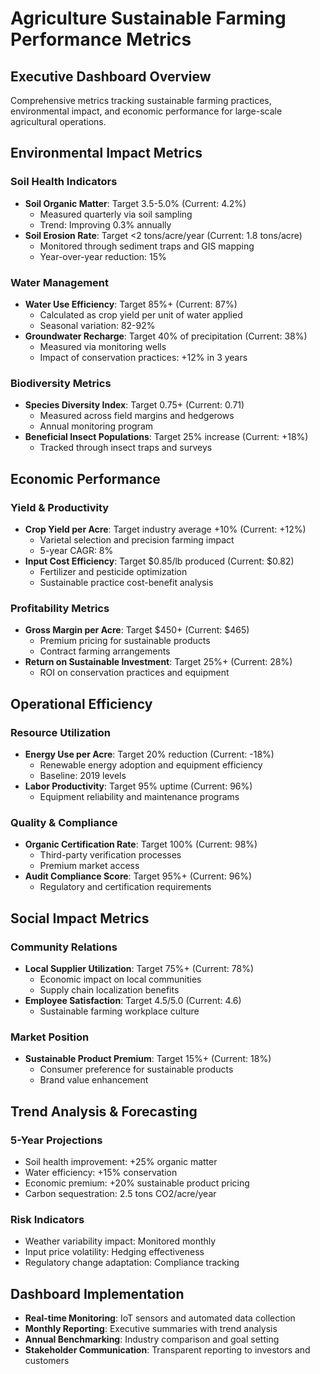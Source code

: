 # Agriculture Sustainable Farming Performance Metrics

## Executive Dashboard Overview
Comprehensive metrics tracking sustainable farming practices, environmental impact, and economic performance for large-scale agricultural operations.

## Environmental Impact Metrics

### Soil Health Indicators
- **Soil Organic Matter**: Target 3.5-5.0% (Current: 4.2%)
  - Measured quarterly via soil sampling
  - Trend: Improving 0.3% annually
- **Soil Erosion Rate**: Target <2 tons/acre/year (Current: 1.8 tons/acre)
  - Monitored through sediment traps and GIS mapping
  - Year-over-year reduction: 15%

### Water Management
- **Water Use Efficiency**: Target 85%+ (Current: 87%)
  - Calculated as crop yield per unit of water applied
  - Seasonal variation: 82-92%
- **Groundwater Recharge**: Target 40% of precipitation (Current: 38%)
  - Measured via monitoring wells
  - Impact of conservation practices: +12% in 3 years

### Biodiversity Metrics
- **Species Diversity Index**: Target 0.75+ (Current: 0.71)
  - Measured across field margins and hedgerows
  - Annual monitoring program
- **Beneficial Insect Populations**: Target 25% increase (Current: +18%)
  - Tracked through insect traps and surveys

## Economic Performance

### Yield & Productivity
- **Crop Yield per Acre**: Target industry average +10% (Current: +12%)
  - Varietal selection and precision farming impact
  - 5-year CAGR: 8%
- **Input Cost Efficiency**: Target $0.85/lb produced (Current: $0.82)
  - Fertilizer and pesticide optimization
  - Sustainable practice cost-benefit analysis

### Profitability Metrics
- **Gross Margin per Acre**: Target $450+ (Current: $465)
  - Premium pricing for sustainable products
  - Contract farming arrangements
- **Return on Sustainable Investment**: Target 25%+ (Current: 28%)
  - ROI on conservation practices and equipment

## Operational Efficiency

### Resource Utilization
- **Energy Use per Acre**: Target 20% reduction (Current: -18%)
  - Renewable energy adoption and equipment efficiency
  - Baseline: 2019 levels
- **Labor Productivity**: Target 95% uptime (Current: 96%)
  - Equipment reliability and maintenance programs

### Quality & Compliance
- **Organic Certification Rate**: Target 100% (Current: 98%)
  - Third-party verification processes
  - Premium market access
- **Audit Compliance Score**: Target 95%+ (Current: 96%)
  - Regulatory and certification requirements

## Social Impact Metrics

### Community Relations
- **Local Supplier Utilization**: Target 75%+ (Current: 78%)
  - Economic impact on local communities
  - Supply chain localization benefits
- **Employee Satisfaction**: Target 4.5/5.0 (Current: 4.6)
  - Sustainable farming workplace culture

### Market Position
- **Sustainable Product Premium**: Target 15%+ (Current: 18%)
  - Consumer preference for sustainable products
  - Brand value enhancement

## Trend Analysis & Forecasting

### 5-Year Projections
- Soil health improvement: +25% organic matter
- Water efficiency: +15% conservation
- Economic premium: +20% sustainable product pricing
- Carbon sequestration: 2.5 tons CO2/acre/year

### Risk Indicators
- Weather variability impact: Monitored monthly
- Input price volatility: Hedging effectiveness
- Regulatory change adaptation: Compliance tracking

## Dashboard Implementation
- **Real-time Monitoring**: IoT sensors and automated data collection
- **Monthly Reporting**: Executive summaries with trend analysis
- **Annual Benchmarking**: Industry comparison and goal setting
- **Stakeholder Communication**: Transparent reporting to investors and customers